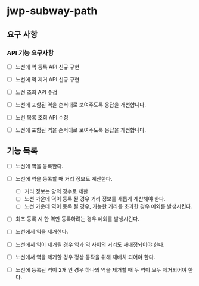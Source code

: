 # jwp-subway-path

## 요구 사항
### API 기능 요구사항
- [ ] 노선에 역 등록 API 신규 구현
- [ ] 노선에 역 제거 API 신규 구현
- [ ] 노선 조회 API 수정
- [ ] 노선에 포함된 역을 순서대로 보여주도록 응답을 개선합니다.
- [ ] 노선 목록 조회 API 수정
- [ ] 노선에 포함된 역을 순서대로 보여주도록 응답을 개선합니다.


## 기능 목록
- [ ] 노선에 역을 등록한다. 
- [ ] 노선에 역을 등록할 때 거리 정보도 계산한다.
  - [ ] 거리 정보는 양의 정수로 제한
  - [ ] 노선 가운데 역이 등록 될 경우 거리 정보를 새롭게 계산해야 한다.
  - [ ] 노선 가운데 역이 등록 될 경우, 가능한 거리를 초과한 경우 예외를 발생시킨다.  
- [ ] 최초 등록 시 한 역만 등록하려는 경우 예외를 발생시킨다.

- [ ] 노선에서 역을 제거한다.
- [ ] 노선에서 역이 제거될 경우 역과 역 사이의 거리도 재배정되어야 한다. 
- [ ] 노선에서 역을 제거할 경우 정상 동작을 위해 재배치 되어야 한다.
- [ ] 노선에 등록된 역이 2개 인 경우 하나의 역을 제거할 때 두 역이 모두 제거되어야 한다.

